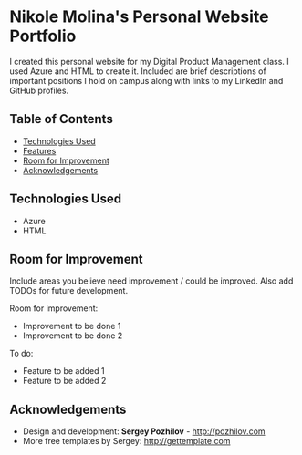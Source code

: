 Nikole Molina's Personal Website Portfolio
=============

I created this personal website for my Digital Product Management class. I used Azure and HTML to create it. Included are brief descriptions of important positions I hold on campus along with links to my LinkedIn and GitHub profiles.


## Table of Contents
* [Technologies Used](#technologies-used)
* [Features](#features)
* [Room for Improvement](#room-for-improvement)
* [Acknowledgements](#acknowledgements)

## Technologies Used
- Azure
- HTML

## Room for Improvement
Include areas you believe need improvement / could be improved. Also add TODOs for future development.

Room for improvement:
- Improvement to be done 1
- Improvement to be done 2

To do:
- Feature to be added 1
- Feature to be added 2

## Acknowledgements
* Design and development: **Sergey Pozhilov** - http://pozhilov.com
* More free templates by Sergey: http://gettemplate.com
